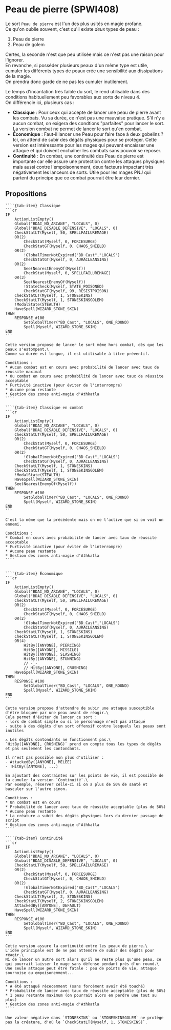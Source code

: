 # Peau de pierre (SPWI408)

Le sort `Peau de pierre` est l'un des plus usités en magie profane.\
Ce qu'on oublie souvent, c'est qu'il existe *deux* types de peau :
1. Peau de pierre
2. Peau de golem

Certes, la seconde n'est que peu utilisée mais ce n'est pas une raison pour l'ignorer.\
En revanche, si posséder plusieurs peaux d'un même type est utile, cumuler les différents types de peaux crée une sensibilité aux dissipations de la magie.\
On prendra donc garde de ne pas les cumuler inutilement.

Le temps d'incantation très faible du sort, le rend utilisable dans des conditions habituellement peu favorables aux sorts de niveau 4.\
On différencie ici, plusieurs cas :
- **Classique** : Pour ceux qui accepte de lancer une peau de pierre avant les combats. Vu sa durée, ce n'est pas une mauvaise pratique. S'il n'y a aucun combat, on exigera des condtions "parfaites" pour lancer le sort. La version combat ne permet de lancer le sort qu'en combat.
- **Économique** : Faut-il lancer une Peau pour faire face à deux gobelins ? Ici, on attend de subir des dégâts physiques pour se protéger. Cette version est intéressante pour les mages qui peuvent encaisser une attaque et qui doivent enchaîner les combats sans pouvoir se reposer.
- **Continuité** : En combat, une continuité des Peau de pierre est importante car elle assure une protection contre les attaques physiques mais aussi contre l'empoisonnement, deux facteurs impactant très négativement les lanceurs de sorts. Utile pour les mages PNJ qui partent du principe que ce combat pourrait être leur dernier.


## Propositions

`````{tab-set}
````{tab-item} Classique
```cr
IF
    ActionListEmpty()
    Global("BDAI_NO_ARCANE", "LOCALS", 0)
    Global("BDAI_DISABLE_DEFENSIVE", "LOCALS", 0)
    CheckStatLT(Myself, 50, SPELLFAILUREMAGE)
    OR(2)
        CheckStat(Myself, 0, FORCESURGE)
        CheckStatGT(Myself, 0, CHAOS_SHIELD)
    OR(2)
        !GlobalTimerNotExpired("BD_Cast","LOCALS")
        CheckStatGT(Myself, 0, AURACLEANSING)
    OR(2)
        See(NearestEnemyOf(Myself))
        CheckStat(Myself, 0, SPELLFAILUREMAGE)
    OR(3)
        See(NearestEnemyOf(Myself))
        !StateCheck(Myself, STATE_POISONED)
        CheckStatGT(Myself, 99, RESISTPOISON)
    CheckStatLT(Myself, 1, STONESKINS)
    CheckStatLT(Myself, 1, STONESKINSGOLEM)
    !ModalState(STEALTH)
    HaveSpell(WIZARD_STONE_SKIN)
THEN
    RESPONSE #100
        SetGlobalTimer("BD_Cast", "LOCALS", ONE_ROUND)
        Spell(Myself, WIZARD_STONE_SKIN)
END
```

Cette version propose de lancer le sort même hors combat, dès que les peaux s'estompent.\
Comme sa durée est longue, il est utilisable à titre préventif.

Conditions :
* Aucun combat est en cours avec probabilité de lancer avec taux de réussite maximal
* Ou combat en cours avec probabilité de lancer avec taux de réussite acceptable
* Furtivité inactive (pour éviter de l'interrompre)
* Aucune peau restante
* Gestion des zones anti-magie d'Athkatla
````

````{tab-item} Classique en combat
```cr
IF
    ActionListEmpty()
    Global("BDAI_NO_ARCANE", "LOCALS", 0)
    Global("BDAI_DISABLE_DEFENSIVE", "LOCALS", 0)
    CheckStatLT(Myself, 50, SPELLFAILUREMAGE)
    OR(2)
        CheckStat(Myself, 0, FORCESURGE)
        CheckStatGT(Myself, 0, CHAOS_SHIELD)
    OR(2)
        !GlobalTimerNotExpired("BD_Cast","LOCALS")
        CheckStatGT(Myself, 0, AURACLEANSING)
    CheckStatLT(Myself, 1, STONESKINS)
    CheckStatLT(Myself, 1, STONESKINSGOLEM)
    !ModalState(STEALTH)
    HaveSpell(WIZARD_STONE_SKIN)
    See(NearestEnemyOf(Myself))
THEN
    RESPONSE #100
        SetGlobalTimer("BD_Cast", "LOCALS", ONE_ROUND)
        Spell(Myself, WIZARD_STONE_SKIN)
END  
```

C'est la même que la précédente mais on ne l'active que si on voit un ennemi.

Conditions :
* Combat en cours avec probabilité de lancer avec taux de réussite acceptable
* Furtivité inactive (pour éviter de l'interrompre)
* Aucune peau restante
* Gestion des zones anti-magie d'Athkatla
````


````{tab-item} Économique
```cr
IF
    ActionListEmpty()
    Global("BDAI_NO_ARCANE", "LOCALS", 0)
    Global("BDAI_DISABLE_DEFENSIVE", "LOCALS", 0)
    CheckStatLT(Myself, 50, SPELLFAILUREMAGE)
    OR(2)
        CheckStat(Myself, 0, FORCESURGE)
        CheckStatGT(Myself, 0, CHAOS_SHIELD)
    OR(2)
        !GlobalTimerNotExpired("BD_Cast","LOCALS")
        CheckStatGT(Myself, 0, AURACLEANSING)
    CheckStatLT(Myself, 1, STONESKINS)
    CheckStatLT(Myself, 1, STONESKINSGOLEM)
    OR(4)
        HitBy([ANYONE], PIERCING)
        HitBy([ANYONE], MISSILE)
        HitBy([ANYONE], SLASHING)
        HitBy([ANYONE], STUNNING)
        // -_-
        // HitBy([ANYONE], CRUSHING)
    HaveSpell(WIZARD_STONE_SKIN)
THEN
    RESPONSE #100
        SetGlobalTimer("BD_Cast", "LOCALS", ONE_ROUND)
        Spell(Myself, WIZARD_STONE_SKIN)
END
```

Cette version propose d'attendre de subir une attaque susceptible d'être bloquée par une peau avant de réagir.\
Cela permet d'éviter de lancer ce sort :
- lors de combat simple ou si le personnage n'est pas attaqué
- suite à des dégâts d'un sort offensif contre lesquels les peaux sont inutiles

⚠️ Les dégâts contondants ne fonctionnent pas.\
`HitBy([ANYONE], CRUSHING)` prend en compte tous les types de dégâts et pas seulement les contondants.

Il n'est pas possible non plus d'utiliser :
- AttackedBy([ANYONE], MELEE)
- !HitBy([ANYONE], ...)

En ajoutant des contraintes sur les points de vie, il est possible de la cumuler la version `Continuité`.\
Par exemple, réserver celle-ci si on a plus de 50% de santé et basculer sur l'autre sinon.

Conditions :
* Un combat est en cours
* Probabilité de lancer avec taux de réussite acceptable (plus de 50%)
* Aucune peau restante
* La créature a subit des dégâts physiques lors du dernier passage de script
* Gestion des zones anti-magie d'Athkatla
````

````{tab-item} Continuité
```cr
IF
    ActionListEmpty()
    Global("BDAI_NO_ARCANE", "LOCALS", 0)
    Global("BDAI_DISABLE_DEFENSIVE", "LOCALS", 0)
    CheckStatLT(Myself, 50, SPELLFAILUREMAGE)
    OR(2)
        CheckStat(Myself, 0, FORCESURGE)
        CheckStatGT(Myself, 0, CHAOS_SHIELD)
    OR(2)
        !GlobalTimerNotExpired("BD_Cast","LOCALS")
        CheckStatGT(Myself, 0, AURACLEANSING)
    CheckStatLT(Myself, 2, STONESKINS)
    CheckStatLT(Myself, 2, STONESKINSGOLEM)
    AttackedBy([ANYONE], DEFAULT)
    HaveSpell(WIZARD_STONE_SKIN)
THEN
    RESPONSE #100
        SetGlobalTimer("BD_Cast", "LOCALS", ONE_ROUND)
        Spell(Myself, WIZARD_STONE_SKIN)
END
```

Cette version assure la continuité entre les peaux de pierre.\
L'idée principale est de ne pas attendre de subir des dégâts pour réagir.\
Ni de lancer un autre sort alors qu'il ne reste plus qu'une peau, ce qui pourrait laisser le mage sans défense pendant près d'un round.\
Une seule attaque peut être fatale : peu de points de vie, attaque sournoise ou empoisonemment...

Conditions :
* A été attaqué récecemment (sans forcément avoir été touché)
* Probabilité de lancer avec taux de réussite acceptable (plus de 50%)
* 1 peau restante maximum (on pourrait alors en perdre une tout au plus)
* Gestion des zones anti-magie d'Athkatla
````
`````


```{note}
Une valeur négative dans `STONESKINS` ou `STONESKINSGOLEM` ne protège pas la créature, d'où le `CheckStatLT(Myself, 1, STONESKINS)`.
```
